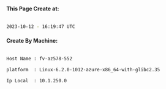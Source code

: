 
   
#### This Page Create at:

```bash

2023-10-12 - 16:19:47 UTC

```

#### Create By Machine:

```bash

Host Name : fv-az578-552

platform  : Linux-6.2.0-1012-azure-x86_64-with-glibc2.35

Ip Local  : 10.1.250.0

```

